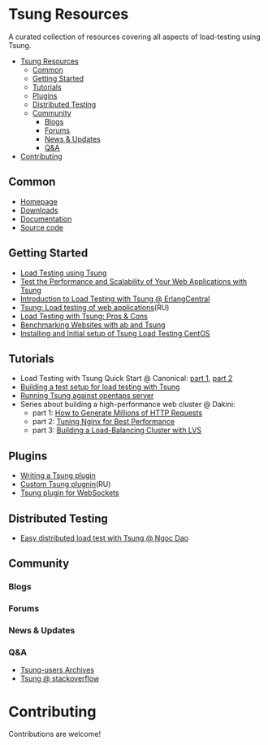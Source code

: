 # Tsung Resources
A curated collection of resources covering all aspects of load-testing using Tsung.

- [Tsung Resources](#tsung-resources)
	- [Common](#common)
    - [Getting Started](#getting-started)
    - [Tutorials](#tutorials)
    - [Plugins](#plugins)
    - [Distributed Testing](#distributed-testing)
    - [Community](#community)
        - [Blogs](#blogs)
        - [Forums](#forums)
        - [News & Updates](#news--updates)
        - [Q&A](#qa)
- [Contributing](#contributing)

## Common

- [Homepage](http://tsung.erlang-projects.org/)
- [Downloads](http://tsung.erlang-projects.org/dist/)
- [Documentation](http://tsung.erlang-projects.org/user_manual/index.html)
- [Source code](https://github.com/processone/tsung/)

## Getting Started

- [Load Testing using Tsung](https://engineering.helpshift.com/2014/tsung/)
- [Test the Performance and Scalability of Your Web Applications with Tsung](https://beebole.com/blog/erlang/test-performance-and-scalability-of-your-web-applications-with-tsung/)
- [Introduction to Load Testing with Tsung @ ErlangCentral](https://erlangcentral.org/wiki/index.php?title=Introduction_to_Load_Testing_with_Tsung)
- [Tsung: Load testing of web applications](https://habrahabr.ru/post/132459/)(RU)
- [Load Testing with Tsung: Pros & Cons](https://getcookie.wordpress.com/2013/02/13/load-testing-with-tsung/)
- [Benchmarking Websites with ab and Tsung ](https://www.rsreese.com/benchmarking-websites-with-ab-and-tsung/)
- [Installing and Initial setup of Tsung Load Testing CentOS](http://whatizee.blogspot.com.by/2015/01/installing-and-initial-setup-of-tsung_21.html)

## Tutorials

- Load Testing with Tsung Quick Start @ Canonical: [part 1](http://voices.canonical.com/isd/2010/11/14/load-testing-with-tsung-quick-start/), [part 2](http://voices.canonical.com/isd/2010/12/10/tsung-quick-start-part-2/)
- [Building a test setup for load testing with Tsung](https://hml.io/2015/08/04/loadtesting-with-tsung-and-multiple-ips/)
- [Running Tsung against opentaps server](http://www.opentaps.org/docs/index.php/Running_Tsung_against_opentaps_server)
- Series about building a high-performance web cluster @ Dakini:
	- part 1: [How to Generate Millions of HTTP Requests](http://dak1n1.com/blog/14-http-load-generate/)
	- part 2: [Tuning Nginx for Best Performance](http://dak1n1.com/blog/12-nginx-performance-tuning/)
	- part 3: [Building a Load-Balancing Cluster with LVS](http://dak1n1.com/blog/13-load-balancing-lvs/)

## Plugins

- [Writing a Tsung plugin](http://web.archive.org/web/20150208112949/http://www.process-one.net/en/wiki/Writing_a_Tsung_plugin/)
- [Custom Tsung plugnin](http://lin-techdet.blogspot.com.by/2013/04/tsung.html)(RU)
- [Tsung plugin for WebSockets](https://github.com/wulczer/tsung_ws)

## Distributed Testing

- [Easy distributed load test with Tsung @ Ngoc Dao](https://github.com/ngocdaothanh/tsart)

## Community

### Blogs

### Forums

### News & Updates

### Q&A

- [Tsung-users Archives](http://lists.process-one.net/pipermail/tsung-users/)
- [Tsung @ stackoverflow](http://stackoverflow.com/questions/tagged/tsung)

# Contributing

Contributions are welcome!
